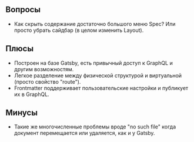 ## Вопросы

- Как скрыть содержание достаточно большого меню Spec? Или просто убрать сайдбар (в целом изменить Layout).

## Плюсы

- Построен на базе Gatsby, есть привычный доступ к GraphQL и другим возможностям.
- Легкое разделение между физической структурой и виртуальной (просто свойство "route").
- Frontmatter поддерживает пользовательские настройки и публикует их в GraphQL.

## Минусы

- Такие же многочисленные проблемы вроде "no such file" когда документ перемещается или удаляется, как и у Gatsby.
